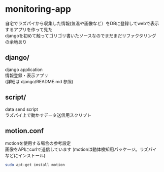 # monitoring-app
自宅でラズパイから収集した情報(気温や画像など）をDBに登録してwebで表示するアプリを作って見た  
djangoを初めて触ってゴリゴリ書いたソースなのでまだまだリファクタリングの余地あり

## django/

django application   
情報登録・表示アプリ  
(詳細は django/README.md 参照)

## script/

data send script  
ラズパイ上で動かすデータ送信用スクリプト

## motion.conf

motionを使用する場合の参考設定  
画像をAPIにcurlで送信しています
(motionは動体検知用パッケージ。ラズパイなどにインストール)

~~~ bash
sudo apt-get install motion
~~~
